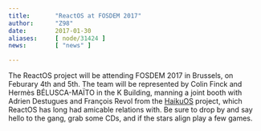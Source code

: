 ```yaml
---
title:       "ReactOS at FOSDEM 2017"
author:      "Z98"
date:        2017-01-30
aliases:     [ node/31424 ]
news:        [ "news" ]

---
```


<p>The ReactOS project will be attending FOSDEM 2017 in Brussels, on Feburary 4th and 5th. The team will be represented by Colin Finck and Hermès BÉLUSCA-MAÏTO in the K Building, manning a joint booth with Adrien Destugues and François Revol from the <a href="https://www.haiku-os.org/">HaikuOS</a> project, which ReactOS has long had amicable relations with. Be sure to drop by and say hello to the gang, grab some CDs, and if the stars align play a few games.</p>

